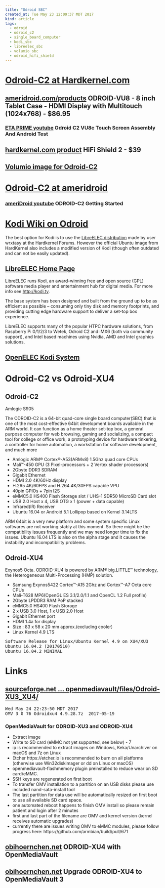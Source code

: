 ```yaml
---
title: "Odroid SBC"
created_at: Tue May 23 12:09:37 MDT 2017
kind: article
tags:
  - odroid
  - odroid_c2
  - single_board_computer
  - kodi_sbc
  - libreelec_sbc
  - volumio_sbc
  - odroid_hifi_shield
---
```


<h1>
  <a href="http://www.hardkernel.com/main/products/prdt_info.php?g_code=G145457216438" target="_blank">Odroid-C2 at Hardkernel.com</a>
</h1>

<h2>
  <a href="http://ameridroid.com/products/odroid-vu8-hdmi-display-with-multitouch" target="_blank">ameridroid.com/products</a>
  ODROID-VU8 - 8 inch Tablet Case - HDMI Display with Multitouch (1024x768) - $86.95 
</h2>

<h3>
  <a href="https://www.youtube.com/watch?v=0eSQ7iG_PlY" target="_blank">ETA PRIME youtube</a>
  Odroid C2 VU8c Touch Screen Assembly And Android Test
</h3>

<h2>
  <a href="http://www.hardkernel.com/main/products/prdt_info.php?g_code=G147589529288" target="_blank">hardkernel.com product</a>
  HiFi Shield 2 - $39
</h2>

<h2>
  <a href="https://volumio.org/get-started/" target="_blank">Volumio image for Odroid-C2</a>
</h2>

<h1>
  <a href="http://ameridroid.com/products/odroid-c2" target="_blank">Odroid-C2 at ameridroid</a>
</h1>

<h3>
  <a href="https://www.youtube.com/watch?v=IJucQCbH3-4" target="_blank">ameriDroid youtube</a>
  ODROID-C2 Getting Started
</h3>

<h1>
  <a href="http://kodi.wiki/view/ODROID" target="_blank">Kodi Wiki on Odroid</a>
</h1>

The best option for Kodi is to use the 
<a href="http://kodi.wiki/view/LibreELEC" target="_blank">LibreELEC distribution</a>
made by user wrxtasy at the Hardkernel Forums. However the official
Ubuntu image from HardKernel also includes a modified version of Kodi
(though often outdated and can not be easily updated).

<h2>
  <a href="https://wiki.libreelec.tv/index.php?title=Main_Page" target="_blank">LibreELEC Home Page</a>
</h2>

LibreELEC runs Kodi, an award-winning free and open source (GPL) software
media player and entertainment hub for digital media. For more info
see http://kodi.tv.

The base system has been designed and built from the ground up to be as
efficient as possible – consuming only tiny disk and memory footprints,
and providing cutting edge hardware support to deliver a set-top box
experience.

LibreELEC supports many of the popular HTPC hardware solutions, from
Raspberry Pi 0/1/2/3 to Wetek, Odroid C2 and iMX6 (both via community
support), and Intel based machines using Nvidia, AMD and Intel graphics
solutions.

<h2>
  <a href="http://kodi.wiki/view/OpenELEC" target="_blank">OpenELEC Kodi System</a>
</h2>

<h1>Odroid-C2 vs Odroid-XU4</h1>

<h2>Odroid-C2</h2>

Amlogic S905

The ODROID-C2 is a 64-bit quad-core single board computer(SBC) that is
one of the most cost-effective 64bit development boards available in
the ARM world. It can function as a home theater set-top box, a general
purpose computer for web browsing, gaming and socializing, a compact tool
for college or office work, a prototyping device for hardware tinkering,
a controller for home automation, a workstation for software development,
and much more

<ul>
  <li>Amlogic ARM® Cortex®-A53(ARMv8) 1.5Ghz quad core CPUs </li>
  <li>Mali™-450 GPU (3 Pixel-processors + 2 Vertex shader processors)</li>
  <li>2Gbyte DDR3 SDRAM</li>
  <li>Gigabit Ethernet</li>
  <li>HDMI 2.0 4K/60Hz display</li>
  <li>H.265 4K/60FPS and H.264 4K/30FPS capable VPU</li>
  <li>40pin GPIOs + 7pin I2S</li>
  <li>eMMC5.0 HS400 Flash Storage slot / UHS-1 SDR50 MicroSD Card slot</li>
  <li>USB 2.0 Host x 4, USB OTG x 1 (power + data capable)</li>
  <li>Infrared(IR) Receiver</li>
  <li>Ubuntu 16.04 or Android 5.1 Lollipop based on Kernel 3.14LTS</li>
</ul>

ARM 64bit is a very new platform and some system specific Linux
softwares are not working stably at this moment.  So there might be
the compatibility issues frequently and we may need longer time to fix
the issues.  Ubuntu 16.04 LTS is also on the alpha stage and it causes
the instability and incompatibility problems.

<h2>Odroid-XU4</h2>

Exynos5 Octa.
ODROID-XU4 is powered by ARM® big.LITTLE™ technology, the Heterogeneous Multi-Processing (HMP) solution. 

<ul>
  <li>Samsung Exynos5422 Cortex™-A15 2Ghz and Cortex™-A7 Octa core CPUs</li>
  <li>Mali-T628 MP6(OpenGL ES 3.1/2.0/1.1 and OpenCL 1.2 Full profile)</li>
  <li>2Gbyte LPDDR3 RAM PoP stacked</li>
  <li>eMMC5.0 HS400 Flash Storage</li>
  <li>2 x USB 3.0 Host, 1 x USB 2.0 Host</li>
  <li>Gigabit Ethernet port</li>
  <li>HDMI 1.4a for display</li>
  <li>Size : 83 x 58 x 20 mm approx.(excluding cooler)</li>
  <li>Linux Kernel 4.9 LTS</li>
</ul>

<pre>
Software Release for Linux/Ubuntu Kernel 4.9 on XU4/XU3
Ubuntu 16.04.2 (20170510)
Ubuntu 16.04.2 MINIMAL
</pre>

<h1>Links</h1>

<h2>
  <a href="https://sourceforge.net/projects/openmediavault/files/Odroid-XU3_XU4/" target="_blank">sourceforge.net ... openmediavault/files/Odroid-XU3_XU4/</a>
</h2>

<pre>
Wed May 24 22:23:50 MDT 2017
OMV_3_0_76_Odroidxu4_4.9.28.7z 	2017-05-19
</pre>

<h3>OpenMediaVault for ODROID-XU3 and ODROID-XU4</h3>

<ul>
  <li>Extract image </li>
  <li>Write to SD card (eMMC not yet supported, see below) - 7</li>
  <li>ip is recommended to extract images on Windows, Keka/Unarchiver on macOS and 7z on Linux </li>
  <li>Etcher https://etcher.io is recommended to burn on all platforms (otherwise use Win32diskimager or dd on Linux or macOS) </li>
  <li>openmediavault-flashmemory plugin preinstalled to reduce wear on SD card/eMMC. </li>
  <li>SSH keys are regenerated on first boot </li>
  <li>To transfer OMV installation to a partition on an USB disks please use included nand-sata-install tool </li>
  <li>The last partition for data use will be automatically resized on first boot to use all available SD card space. </li>
  <li>one automated reboot happens to finish OMV install so please remain patient and login after 2 minutes </li>
  <li>first and last part of the filename are OMV and kernel version (kernel receives automatic upgrades) </li>
  <li>currently there are issues writing OMV to eMMC modules, please follow progress here: https://github.com/armbian/build/pull/671</li>
</ul>

<h2>
  <a href="https://obihoernchen.net/1235/odroid-xu4-with-openmediavault/" target="_blank">obihoernchen.net</a>
  ODROID-XU4 with OpenMediaVault
</h2>

<h2>
  <a href="https://obihoernchen.net/1451/upgrade-odroid-xu4-to-openmediavault-3/" target="_blank">obihoernchen.net</a>
  Upgrade ODROID-XU4 to OpenMediaVault 3
</h2>

<!--
html boilerplate
<a href="" target="_blank"></a>
<a name=""></a>
<img src="" width="400px">
<ul>
  <li></li>
</ul>
<pre>
</pre>
<pre><code>
</code></pre>
<math xmlns='http://www.w3.org/1998/Math/MathML' display='block'>
</math>
-->
